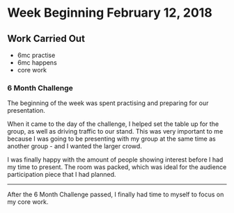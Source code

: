 # Week Beginning February 12, 2018

## Work Carried Out
* 6mc practise
* 6mc happens
* core work

### 6 Month Challenge
The beginning of the week was spent practising and preparing for our presentation. 

When it came to the day of the challenge, I helped set the table up for the group, as well as driving traffic to our stand. This was very important to me because I was going to be presenting with my group at the same time as another group - and I wanted the larger crowd.

I was finally happy with the amount of people showing interest before I had my time to present. The room was packed, which was ideal for the audience participation piece that I had planned.

---

After the 6 Month Challenge passed, I finally had time to myself to focus on my core work.